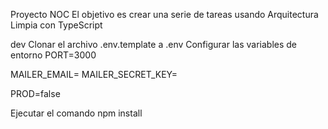 Proyecto NOC
El objetivo es crear una serie de tareas usando Arquitectura Limpia con TypeScript

dev
Clonar el archivo .env.template a .env
Configurar las variables de entorno
PORT=3000

MAILER_EMAIL=
MAILER_SECRET_KEY=

PROD=false

Ejecutar el comando npm install